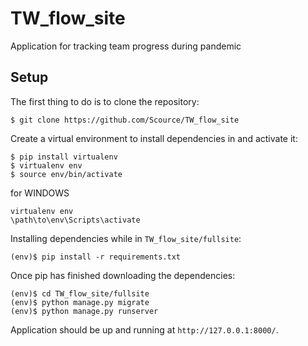 # TW_flow_site
Application for tracking team progress during pandemic

## Setup

The first thing to do is to clone the repository:
```
$ git clone https://github.com/Scource/TW_flow_site
```

Create a virtual environment to install dependencies in and activate it:
```
$ pip install virtualenv
$ virtualenv env
$ source env/bin/activate
```
for WINDOWS
```
virtualenv env
\path\to\env\Scripts\activate
```

Installing dependencies while in `TW_flow_site/fullsite`:
```
(env)$ pip install -r requirements.txt
```

Once pip has finished downloading the dependencies:
```
(env)$ cd TW_flow_site/fullsite
(env)$ python manage.py migrate
(env)$ python manage.py runserver
```

Application should be up and running at `http://127.0.0.1:8000/`.
